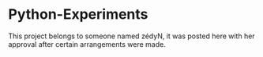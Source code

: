 # Python-Experiments
This project belongs to someone named zédyN, it was posted here with her approval after certain arrangements were made.
